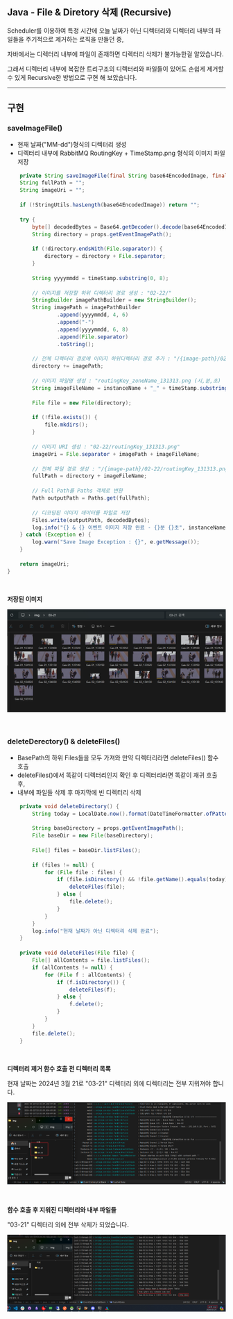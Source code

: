 ## Java - File & Diretory 삭제 (Recursive)

Scheduler를 이용하여 특정 시간에 오늘 날짜가 아닌 디렉터리와 디렉터리 내부의 파일들을 주기적으로 제거하는 로직을 만들던 중,

자바에서는 디렉터리 내부에 파일이 존재하면 디렉터리 삭제가 불가능한걸 알았습니다.

그래서 디렉터리 내부에 복잡한 트리구조의 디렉터리와 파일들이 있어도 손쉽게 제거할 수 있게 Recursive한 방법으로 구현 해 보았습니다.

---

## 구현

### saveImageFile()

- 현재 날짜("MM-dd")형식의 디렉터리 생성
- 디렉터리 내부에 RabbitMQ RoutingKey + TimeStamp.png 형식의 이미지 파일 저장

```java
    private String saveImageFile(final String base64EncodedImage, final String instanceName, String zoneName, String timeStamp) {
    String fullPath = "";
    String imageUri = "";

    if (!StringUtils.hasLength(base64EncodedImage)) return "";

    try {
        byte[] decodedBytes = Base64.getDecoder().decode(base64EncodedImage);
        String directory = props.getEventImagePath();

        if (!directory.endsWith(File.separator)) {
            directory = directory + File.separator;
        }

        String yyyymmdd = timeStamp.substring(0, 8);

        // 이미지를 저장할 하위 디렉터리 경로 생성 : "02-22/"
        StringBuilder imagePathBuilder = new StringBuilder();
        String imagePath = imagePathBuilder
                .append(yyyymmdd, 4, 6)
                .append("-")
                .append(yyyymmdd, 6, 8)
                .append(File.separator)
                .toString();

        // 전체 디렉터리 경로에 이미지 하위디렉터리 경로 추가 : "/{image-path}/02-22/"
        directory += imagePath;

        // 이미지 파일명 생성 : "routingKey_zoneName_131313.png (시,분,초)
        String imageFileName = instanceName + "_" + timeStamp.substring(8, 14) + ".png";

        File file = new File(directory);

        if (!file.exists()) {
            file.mkdirs();
        }

        // 이미지 URI 생성 : "02-22/routingKey_131313.png"
        imageUri = File.separator + imagePath + imageFileName;

        // 전체 파일 경로 생성 : "/{image-path}/02-22/routingKey_131313.png"
        fullPath = directory + imageFileName;

        // Full Path를 Paths 객체로 변환
        Path outputPath = Paths.get(fullPath);

        // 디코딩된 이미지 데이터를 파일로 저장
        Files.write(outputPath, decodedBytes);
        log.info("{} & {} 이벤트 이미지 저장 완료 - {}분 {}초", instanceName, zoneName, timeStamp.substring(10, 12), timeStamp.substring(12, 14));
    } catch (Exception e) {
        log.warn("Save Image Exception : {}", e.getMessage());
    }

    return imageUri;
}
```

<br>

**저장된 이미지**

![](./1.png)

<br>

### deleteDerectory() & deleteFiles()

- BasePath의 하위 Files들을 모두 가져와 만약 디렉터리라면 deleteFiles() 함수 호출
- deleteFiles()에서 똑같이 디렉터리인지 확인 후 디렉터리라면 똑같이 재귀 호출 후,
- 내부에 파일들 삭제 후 마지막에 빈 디렉터리 삭제

```java
    private void deleteDirectory() {
        String today = LocalDate.now().format(DateTimeFormatter.ofPattern("MM-dd"));

        String baseDirectory = props.getEventImagePath();
        File baseDir = new File(baseDirectory);

        File[] files = baseDir.listFiles();

        if (files != null) {
            for (File file : files) {
                if (file.isDirectory() && !file.getName().equals(today)) {
                    deleteFiles(file);
                } else {
                    file.delete();
                }
            }
        }
        log.info("현재 날짜가 아닌 디렉터리 삭제 완료");
    }

    private void deleteFiles(File file) {
        File[] allContents = file.listFiles();
        if (allContents != null) {
            for (File f : allContents) {
                if (f.isDirectory()) {
                    deleteFiles(f);
                } else {
                    f.delete();
                }
            }
        }
        file.delete();
    }
```

<br>

**디렉터리 제거 함수 호출 전 디렉터리 목록**

현재 날짜는 2024년 3월 21로 "03-21" 디렉터리 외에 디렉터리는 전부 지워져야 합니다.

![](./2.png)

<br>

**함수 호출 후 지워진 디렉터리와 내부 파일들**

"03-21" 디렉터리 외에 전부 삭제가 되었습니다.

![](./3.png)